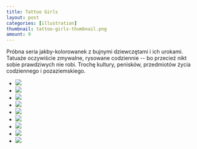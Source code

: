 ```yaml
---
title: Tattoo Girls
layout: post
categories: [illustration]
thumbnail: tattoo-girls-thumbnail.png
amount: 9
---
```


Próbna seria jakby-kolorowanek z bujnymi dziewczętami i ich urokami. Tatuaże oczywiście zmywalne, rysowane codziennie -- bo przecież nikt sobie prawdziwych nie robi. Trochę kultury, penisków, przedmiotów życia codziennego i pozaziemskiego.

* [![][191]][191]
* [![][192]][192]
* [![][193]][193]
* [![][194]][194]
* [![][195]][195]
* [![][196]][196]
* [![][197]][197]
* [![][198]][198]
* [![][199]][199]

[191]: http://leszekpietrzak.com/images/191.jpg
[192]: http://leszekpietrzak.com/images/192.jpg
[193]: http://leszekpietrzak.com/images/193.jpg
[194]: http://leszekpietrzak.com/images/194.jpg
[195]: http://leszekpietrzak.com/images/195.jpg
[196]: http://leszekpietrzak.com/images/196.jpg
[197]: http://leszekpietrzak.com/images/197.jpg
[198]: http://leszekpietrzak.com/images/198.jpg
[199]: http://leszekpietrzak.com/images/199.jpg
